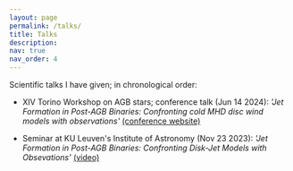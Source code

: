 ```yaml
---
layout: page
permalink: /talks/
title: Talks
description: 
nav: true
nav_order: 4
---
```


<style>
/* HTML/CSS pseudo-element after main body to add background image*/
body::after {
  content: "";
  background: url('../assets/img/cover_phd.jpg');
  background-size:cover;
  background-repeat:no-repeat;
  opacity: 0.3;
  background-position: 50% 0;
  top: 0;
  left: 0;
  bottom: 0;
  right: 0;
  position: absolute;
  z-index: -1;
}
</style>

Scientific talks I have given; in chronological order:

- XIV Torino Workshop on AGB stars; conference talk (Jun 14 2024): *'Jet Formation in Post-AGB Binaries: Confronting cold MHD disc wind models with observations'* [(conference website)](https://indico.ict.inaf.it/event/2523/page/1349-presentations-and-posters-instructions)

- Seminar at KU Leuven's Institute of Astronomy (Nov 23 2023): *'Jet Formation in Post-AGB Binaries: Confronting Disk-Jet Models with Obsevations'* [(video)](https://www.youtube.com/watch?v=iDzyLmfpW0Y)
